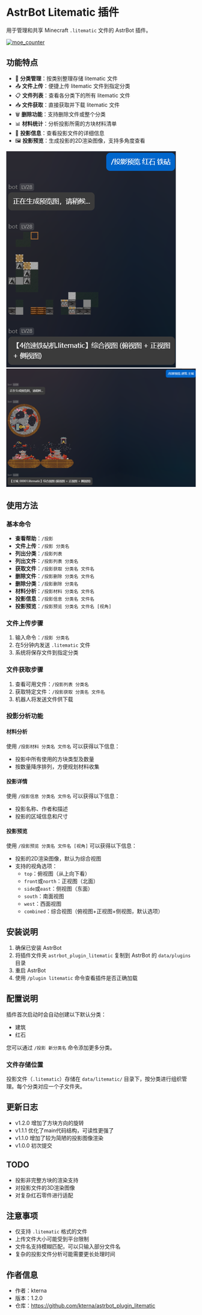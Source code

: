 # AstrBot Litematic 插件

用于管理和共享 Minecraft `.litematic` 文件的 AstrBot 插件。

[![moe_counter](https://count.getloli.com/get/@astrbot_plugin_litematic?theme=moebooru)](https://github.com/kterna/astrbot_plugin_litematic)


## 功能特点

- 📁 **分类管理**：按类别整理存储 litematic 文件
- 📤 **文件上传**：便捷上传 litematic 文件到指定分类
- 📋 **文件列表**：查看各分类下的所有 litematic 文件
- 📥 **文件获取**：直接获取并下载 litematic 文件
- 🗑️ **删除功能**：支持删除文件或整个分类
- 📊 **材料统计**：分析投影所需的方块材料清单
- 📝 **投影信息**：查看投影文件的详细信息
- 🖼️ **投影预览**：生成投影的2D渲染图像，支持多角度查看

![示例](image/红石.png)
![示例](image/建筑.png)

## 使用方法

### 基本命令

- **查看帮助**：`/投影`
- **文件上传**：`/投影 分类名`
- **列出分类**：`/投影列表`
- **列出文件**：`/投影列表 分类名`
- **获取文件**：`/投影获取 分类名 文件名`
- **删除文件**：`/投影删除 分类名 文件名`
- **删除分类**：`/投影删除 分类名`
- **材料分析**：`/投影材料 分类名 文件名`
- **投影信息**：`/投影信息 分类名 文件名`
- **投影预览**：`/投影预览 分类名 文件名 [视角]`

### 文件上传步骤

1. 输入命令：`/投影 分类名`
2. 在5分钟内发送 `.litematic` 文件
3. 系统将保存文件到指定分类

### 文件获取步骤

1. 查看可用文件：`/投影列表 分类名`
2. 获取特定文件：`/投影获取 分类名 文件名`
3. 机器人将发送文件供下载

### 投影分析功能

#### 材料分析

使用 `/投影材料 分类名 文件名` 可以获得以下信息：
- 投影中所有使用的方块类型及数量
- 按数量降序排列，方便规划材料收集

#### 投影详情

使用 `/投影信息 分类名 文件名` 可以获得以下信息：
- 投影名称、作者和描述
- 投影的区域信息和尺寸

#### 投影预览

使用 `/投影预览 分类名 文件名 [视角]` 可以获得以下信息：
- 投影的2D渲染图像，默认为综合视图
- 支持的视角选项：
  - `top`：俯视图（从上向下看）
  - `front`或`north`：正视图（北面）
  - `side`或`east`：侧视图（东面）
  - `south`：南面视图
  - `west`：西面视图
  - `combined`：综合视图（俯视图+正视图+侧视图，默认选项）

## 安装说明

1. 确保已安装 AstrBot
2. 将插件文件夹 `astrbot_plugin_litematic` 复制到 AstrBot 的 `data/plugins` 目录
3. 重启 AstrBot
4. 使用 `/plugin litematic` 命令查看插件是否正确加载

## 配置说明

插件首次启动时会自动创建以下默认分类：
- 建筑
- 红石

您可以通过 `/投影 新分类名` 命令添加更多分类。

### 文件存储位置

投影文件（`.litematic`）存储在 `data/litematic/` 目录下，按分类进行组织管理。每个分类对应一个子文件夹。

## 更新日志

- v1.2.0 增加了方块方向的旋转
- v1.1.1 优化了main代码结构，可读性更强了
- v1.1.0 增加了较为简陋的投影图像渲染
- v1.0.0 初次提交

## TODO

- 投影非完整方块的渲染支持
- 对投影文件的3D渲染图像
- 对复杂红石零件进行适配

## 注意事项

- 仅支持 `.litematic` 格式的文件
- 上传文件大小可能受到平台限制
- 文件名支持模糊匹配，可以只输入部分文件名
- 复杂的投影文件分析可能需要更长处理时间

## 作者信息

- 作者：kterna
- 版本：1.2.0
- 仓库：https://github.com/kterna/astrbot_plugin_litematic
